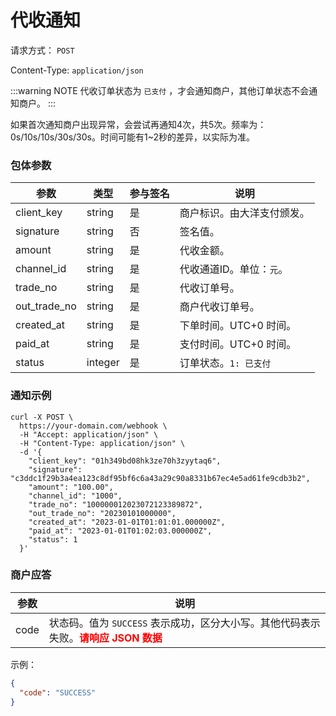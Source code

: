 # 代收通知

请求方式： `POST`

Content-Type: `application/json`

:::warning NOTE
代收订单状态为 `已支付` ，才会通知商户，其他订单状态不会通知商户。
:::

如果首次通知商户出现异常，会尝试再通知4次，共5次。频率为：0s/10s/10s/30s/30s。时间可能有1~2秒的差异，以实际为准。

### 包体参数 <Badge type="tip" text="Body" vertical="top" />

| 参数           | 类型      | 参与签名  | 说明                  |
|--------------|---------|-------|---------------------|
| client_key   | string  | 是     | 商户标识。由大洋支付颁发。       |
| signature    | string  | 否     | 签名值。                |
| amount       | string  | 是     | 代收金额。               |
| channel_id   | string  | 是     | 代收通道ID。单位：`元`。      |
| trade_no     | string  | 是     | 代收订单号。              |
| out_trade_no | string  | 是     | 商户代收订单号。            |
| created_at   | string  | 是     | 下单时间。UTC+0 时间。      |
| paid_at      | string  | 是     | 支付时间。UTC+0 时间。      |
| status       | integer | 是     | 订单状态。`1: 已支付`       |

### 通知示例

```shell{11,14}
curl -X POST \
  https://your-domain.com/webhook \
  -H "Accept: application/json" \
  -H "Content-Type: application/json" \
  -d '{
    "client_key": "01h349bd08hk3ze70h3zyytaq6",
    "signature": "c3ddc1f29b3a4ea123c8df95bf6c6a43a29c90a8331b67ec4e5ad61fe9cdb3b2",
    "amount": "100.00",
    "channel_id": "1000",
    "trade_no": "100000012023072123389872",
    "out_trade_no": "20230101000000",
    "created_at": "2023-01-01T01:01:01.000000Z",
    "paid_at": "2023-01-01T01:02:03.000000Z",
    "status": 1
  }'
```

### 商户应答

| 参数   | 说明                                                                                   |
|------|--------------------------------------------------------------------------------------|
| code | 状态码。值为 `SUCCESS` 表示成功，区分大小写。其他代码表示失败。<span style="color: red">**请响应 JSON 数据**</span> |

示例：

```json
{
  "code": "SUCCESS"
}
```
